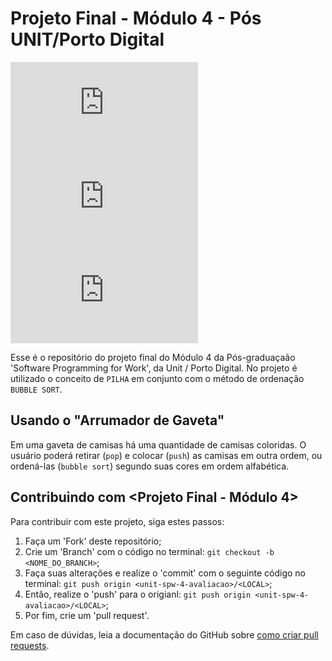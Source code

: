 # Projeto Final - Módulo 4 - Pós UNIT/Porto Digital

<!--- These are examples. See https://shields.io for others or to customize this set of shields. You might want to include dependencies, project status and licence info here ---> 

![GitHub contributors](https://img.shields.io/github/contributors/alvesmog/unit-spw-4-avaliacao/README.md)
![GitHub stars](https://img.shields.io/github/stars/alvesmog/README.md?style=social)
![GitHub forks](https://img.shields.io/github/forks/alvesmog/README.md?style=social)

Esse é o repositório do projeto final do Módulo 4 da Pós-graduaçaão 'Software Programming for Work', da Unit / Porto Digital. No projeto é utilizado o conceito de `PILHA` em conjunto com o método de ordenação `BUBBLE SORT`.

## Usando o "Arrumador de Gaveta"

Em uma gaveta de camisas há uma quantidade de camisas coloridas. O usuário poderá retirar (`pop`) e colocar (`push`) as camisas em outra ordem, ou ordená-las (`bubble sort`) segundo suas cores em ordem alfabética.

## Contribuindo com <Projeto Final - Módulo 4>
<!--- If your README is long or you have some specific process or steps you want contributors to follow, consider creating a separate CONTRIBUTING.md file---> 
Para contribuir com este projeto, siga estes passos:

1. Faça um 'Fork' deste repositório;
2. Crie um 'Branch' com o código no terminal: `git checkout -b <NOME_DO_BRANCH>`;
3. Faça suas alterações e realize o 'commit' com o seguinte código no terminal: `git push origin <unit-spw-4-avaliacao>/<LOCAL>`;
4. Então, realize o 'push' para o origianl: `git push origin <unit-spw-4-avaliacao>/<LOCAL>`;
5. Por fim, crie um 'pull request'.

Em caso de dúvidas, leia a documentação do GitHub sobre [como criar pull requests](https://help.github.com/en/github/collaborating-with-issues-and-pull-requests/creating-a-pull-request).

